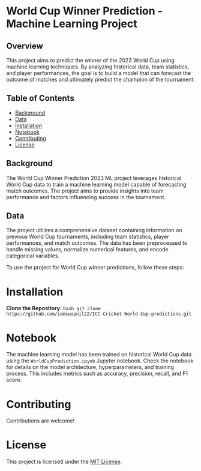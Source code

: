 # World Cup Winner Prediction - Machine Learning Project

## Overview

This project aims to predict the winner of the 2023 World Cup using machine learning techniques. By analyzing historical data, team statistics, and player performances, the goal is to build a model that can forecast the outcome of matches and ultimately predict the champion of the tournament.

## Table of Contents

- [Background](#background)
- [Data](#data)
- [Installation](#installation)
- [Notebook](#notebook)
- [Contributing](#contributing)
- [License](#license)

## Background

The World Cup Winner Prediction 2023 ML project leverages historical World Cup data to train a machine learning model capable of forecasting match outcomes. The project aims to provide insights into team performance and factors influencing success in the tournament.

## Data

The project utilizes a comprehensive dataset containing information on previous World Cup tournaments, including team statistics, player performances, and match outcomes. The data has been preprocessed to handle missing values, normalize numerical features, and encode categorical variables.


To use the project for World Cup winner predictions, follow these steps:

# Installation

**Clone the Repository:**
    ```bash
    git clone https://github.com/iamswapnil22/ICC-Cricket-World-Cup-predictions.git
    ```


# Notebook

The machine learning model has been trained on historical World Cup data using the `WorldCupPrediction.ipynb` Jupyter notebook. Check the notebook for details on the model architecture, hyperparameters, and training process. This includes metrics such as accuracy, precision, recall, and F1 score.

# Contributing

Contributions are welcome!

# License

This project is licensed under the [MIT License](LICENSE).

